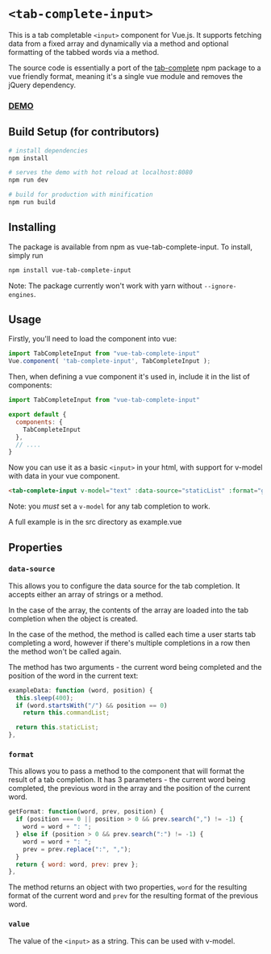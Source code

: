 # `<tab-complete-input>`

This is a tab completable `<input>` component for Vue.js. It supports fetching data from a fixed array and dynamically via a method and optional formatting of the tabbed words via a method.

The source code is essentially a port of the [tab-complete](https://www.npmjs.com/package/tab-complete) npm package to a vue friendly format, meaning it's a single vue module and removes the jQuery dependency.

### [DEMO](https://vue-tab-complete-input.now.sh//)

## Build Setup (for contributors)

``` bash
# install dependencies
npm install

# serves the demo with hot reload at localhost:8080
npm run dev

# build for production with minification
npm run build
```

## Installing
The package is available from npm as vue-tab-complete-input. To install, simply run

``` bash
npm install vue-tab-complete-input
```

Note: The package currently won't work with yarn without `--ignore-engines`. 

## Usage

Firstly, you'll need to load the component into vue:

``` JavaScript
import TabCompleteInput from "vue-tab-complete-input"
Vue.component( 'tab-complete-input', TabCompleteInput );
```

Then, when defining a vue component it's used in, include it in the list of components:

``` JavaScript
import TabCompleteInput from "vue-tab-complete-input"

export default {
  components: {
    TabCompleteInput
  },
  // ....
}
```

Now you can use it as a basic `<input>` in your html, with support for v-model with data in your vue component.

``` html
<tab-complete-input v-model="text" :data-source="staticList" :format="getFormat" />
```

Note: you _must_ set a `v-model` for any tab completion to work.

A full example is in the src directory as example.vue

## Properties

### `data-source`

This allows you to configure the data source for the tab completion. It accepts either an array of strings or a method.

In the case of the array, the contents of the array are loaded into the tab completion when the object is created.

In the case of the method, the method is called each time a user starts tab completing a word, however if there's multiple completions in a row then the method won't be called again.

The method has two arguments - the current word being completed and the position of the word in the current text: 

``` JavaScript
exampleData: function (word, position) {
  this.sleep(400);
  if (word.startsWith("/") && position == 0)
    return this.commandList;

  return this.staticList;
}, 
```

### `format`

This allows you to pass a method to the component that will format the result of a tab completion. It has 3 parameters - the current word being completed, the previous word in the array and the position of the current word.

```JavaScript
getFormat: function(word, prev, position) {
  if (position === 0 || position > 0 && prev.search(",") != -1) {
    word = word + ": ";
  } else if (position > 0 && prev.search(":") != -1) {
    word = word + ": ";
    prev = prev.replace(":", ",");
  }
  return { word: word, prev: prev };
}, 

```

The method returns an object with two properties, `word` for the resulting format of the current word and `prev` for the resulting format of the previous word.

### `value`

The value of the `<input>` as a string. This can be used with v-model.